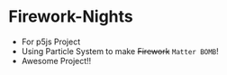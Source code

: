 # Firework-Nights
- For p5js Project
- Using Particle System to make ~~Firework~~ `Matter BOMB`!
- Awesome Project!!

